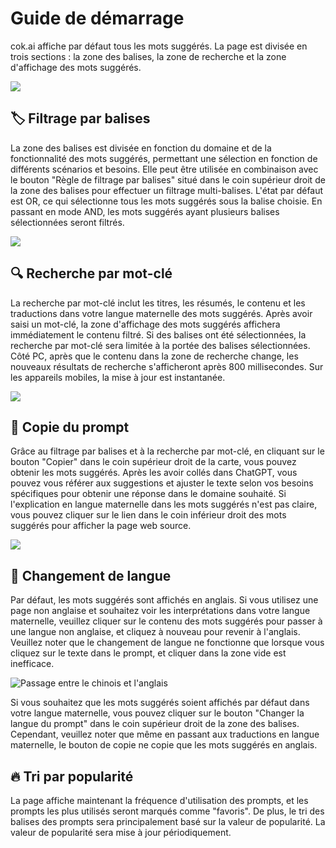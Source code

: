 # Guide de démarrage

cok.ai affiche par défaut tous les mots suggérés. La page est divisée en trois sections : la zone des balises, la zone de recherche et la zone d'affichage des mots suggérés.

![](https://img.newzone.top/2023-06-05-20-44-19.png?imageMogr2/format/webp)

## 🏷︎ Filtrage par balises

La zone des balises est divisée en fonction du domaine et de la fonctionnalité des mots suggérés, permettant une sélection en fonction de différents scénarios et besoins. Elle peut être utilisée en combinaison avec le bouton "Règle de filtrage par balises" situé dans le coin supérieur droit de la zone des balises pour effectuer un filtrage multi-balises. L'état par défaut est OR, ce qui sélectionne tous les mots suggérés sous la balise choisie. En passant en mode AND, les mots suggérés ayant plusieurs balises sélectionnées seront filtrés.

![](https://img.newzone.top/2023-06-05-20-50-19.png?imageMogr2/format/webp)

## 🔍 Recherche par mot-clé

La recherche par mot-clé inclut les titres, les résumés, le contenu et les traductions dans votre langue maternelle des mots suggérés. Après avoir saisi un mot-clé, la zone d'affichage des mots suggérés affichera immédiatement le contenu filtré. Si des balises ont été sélectionnées, la recherche par mot-clé sera limitée à la portée des balises sélectionnées. Côté PC, après que le contenu dans la zone de recherche change, les nouveaux résultats de recherche s'afficheront après 800 millisecondes. Sur les appareils mobiles, la mise à jour est instantanée.

![](https://img.newzone.top/2023-06-05-20-58-07.png?imageMogr2/format/webp)

## 🔬 Copie du prompt

Grâce au filtrage par balises et à la recherche par mot-clé, en cliquant sur le bouton "Copier" dans le coin supérieur droit de la carte, vous pouvez obtenir les mots suggérés. Après les avoir collés dans ChatGPT, vous pouvez vous référer aux suggestions et ajuster le texte selon vos besoins spécifiques pour obtenir une réponse dans le domaine souhaité. Si l'explication en langue maternelle dans les mots suggérés n'est pas claire, vous pouvez cliquer sur le lien dans le coin inférieur droit des mots suggérés pour afficher la page web source.

![](https://img.newzone.top/2023-06-11-17-14-07.png?imageMogr2/format/webp)

## 💬 Changement de langue

Par défaut, les mots suggérés sont affichés en anglais. Si vous utilisez une page non anglaise et souhaitez voir les interprétations dans votre langue maternelle, veuillez cliquer sur le contenu des mots suggérés pour passer à une langue non anglaise, et cliquez à nouveau pour revenir à l'anglais. Veuillez noter que le changement de langue ne fonctionne que lorsque vous cliquez sur le texte dans le prompt, et cliquer dans la zone vide est inefficace.

![Passage entre le chinois et l'anglais](http://img.newzone.top/chatgptshortcut_encn.gif)

Si vous souhaitez que les mots suggérés soient affichés par défaut dans votre langue maternelle, vous pouvez cliquer sur le bouton "Changer la langue du prompt" dans le coin supérieur droit de la zone des balises. Cependant, veuillez noter que même en passant aux traductions en langue maternelle, le bouton de copie ne copie que les mots suggérés en anglais.

## 🔥 Tri par popularité

La page affiche maintenant la fréquence d'utilisation des prompts, et les prompts les plus utilisés seront marqués comme "favoris". De plus, le tri des balises des prompts sera principalement basé sur la valeur de popularité. La valeur de popularité sera mise à jour périodiquement.
